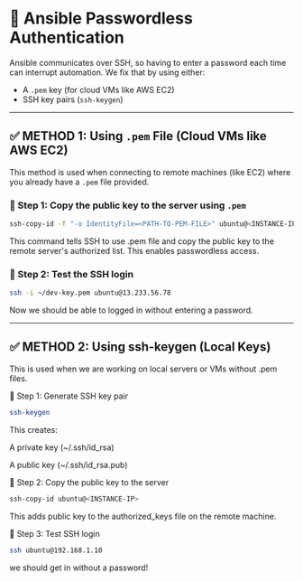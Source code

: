 # 🔐 Ansible Passwordless Authentication

Ansible communicates over SSH, so having to enter a password each time can interrupt automation. We fix that by using either:
- A `.pem` key (for cloud VMs like AWS EC2)
- SSH key pairs (`ssh-keygen`)

---

## ✅ METHOD 1: Using `.pem` File (Cloud VMs like AWS EC2)

This method is used when connecting to remote machines (like EC2) where you already have a `.pem` file provided.

### 🔸 Step 1: Copy the public key to the server using `.pem`

```bash
ssh-copy-id -f "-o IdentityFile=<PATH-TO-PEM-FILE>" ubuntu@<INSTANCE-IP>
```
This command tells SSH to use  .pem file and copy the public key to the remote server's authorized list. This enables passwordless access.

### 🔸 Step 2: Test the SSH login
```bash
ssh -i ~/dev-key.pem ubuntu@13.233.56.78
```
Now we  should be  able to logged in without entering a password.

---

## ✅ METHOD 2: Using ssh-keygen (Local Keys)
This is used when we are working on local servers or VMs without .pem files.

🔸 Step 1: Generate SSH key pair
```bash
ssh-keygen
```
This creates:

A private key (~/.ssh/id_rsa)

A public key (~/.ssh/id_rsa.pub)

🔸 Step 2: Copy the public key to the server
```bash
ssh-copy-id ubuntu@<INSTANCE-IP>
```
This adds  public key to the authorized_keys file on the remote machine.

🔸 Step 3: Test  SSH login
```bash
ssh ubuntu@192.168.1.10
```
we should get in without a password!
